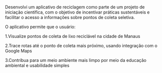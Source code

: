 Desenvolvi um aplicativo de reciclagem como parte de um projeto de iniciação científica, com o objetivo de incentivar práticas sustentáveis e facilitar o acesso a informações sobre pontos de coleta seletiva.

O aplicativo permite que o usuário:

1.Visualize pontos de coleta de lixo reciclável na cidade de Manaus

2.Trace rotas até o ponto de coleta mais próximo, usando integração com o Google Maps

3.Contribua para um meio ambiente mais limpo por meio da educação ambiental e usabilidade simples
